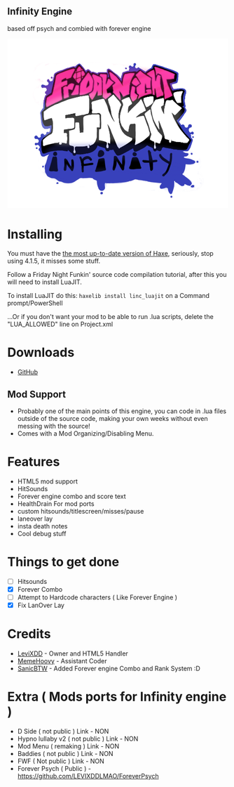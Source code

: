 ## Infinity Engine

based off psych and combied with forever engine

![](logo.png)
# Installing 
 
 You must have the [the most up-to-date version of Haxe](https://haxe.org/download/), seriously, stop using 4.1.5, it misses some stuff.

Follow a Friday Night Funkin' source code compilation tutorial, after this you will need to install LuaJIT.

To install LuaJIT do this: `haxelib install linc_luajit` on a Command prompt/PowerShell

...Or if you don't want your mod to be able to run .lua scripts, delete the "LUA_ALLOWED" line on Project.xml
 
 # Downloads 
  - [GitHub](https://github.com/LEVIXDDLMAO/FNF-Infinity-Engine)

  ## Mod Support
* Probably one of the main points of this engine, you can code in .lua files outside of the source code, making your own weeks without even messing with the source!
* Comes with a Mod Organizing/Disabling Menu. 

  
 # Features
 - HTML5 mod support
 - HitSounds
 - Forever engine combo and score text
 - HealthDrain For mod ports 
 - custom hitsounds/titlescreen/misses/pause
 - laneover lay
 - insta death notes 
 - Cool debug stuff
 
 # Things to get done
- [ ] Hitsounds
- [X] Forever Combo
- [ ] Attempt to Hardcode characters ( Like Forever Engine )
- [X] Fix LanOver Lay
 
 # Credits
 - [LeviXDD](https://github.com/LEVIXDDLMAO) - Owner and HTML5 Handler 
 - [MemeHoovy](https://linktr.ee/memehoovy) - Assistant Coder
 - [SanicBTW](https://github.com/SanicBTW) - Added Forever engine Combo and Rank System :D

 # Extra ( Mods ports for Infinity engine )
 - D Side ( not public ) Link - NON
 - Hypno lullaby v2 ( not public ) Link - NON
 - Mod Menu ( remaking ) Link - NON
 - Baddies ( not public ) Link - NON
 - FWF ( Not public ) Link - NON
 - Forever Psych ( Public ) - https://github.com/LEVIXDDLMAO/ForeverPsych 
